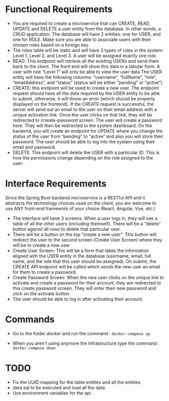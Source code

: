 
# Functional Requirements

* You are required to create a microservice that can CREATE, READ, UPDATE and DELETE a user entity from the database. In other words, a CRUD application.
The database will have 2 entities: one for USER, and one for ROLE. Make sure you are able to associate users with their chosen roles based on a foreign key.
* The roles table will be static and will have 3 types of roles in the system: Level 1, Level 2, and Level 3.
A user will be assigned exactly one role.
* READ: This endpoint will retrieve all the existing USERs and send them back to the client. The front end will show this data in a tabular form.
A user with role “Level 1” will only be able to view the user data
The USER entity will have the following columns: “username”, “fullName”, “role”, “emailAddress”, and “status” (status will be either “pending” or “active”)
* CREATE: this endpoint will be used to create a new user. The endpoint request should have all the data required by the USER entity to be able to submit, otherwise, it will throw an error (which should be properly displayed on the frontend).
If the CREATE request is successful, the server will send out an email to the user on their email address with a unique activation link.
Once the user clicks on that link, they will be redirected to <your application url>/create-password screen.
The user will create a password here. They will then be redirected to the system dashboard. On the backend, you will create an endpoint for UPDATE where you change the status of the user from “pending” to “active” and also you will store their password.
The user should be able to log into the system using their email and password.
* DELETE: This endpoint will delete the USER with a particular ID.
This is how the permissions change depending on the role assigned to the user:

Interface Requirements
======================

Since the Spring Boot backend microservice is a RESTful API and it abstracts the technology choices used on the client, you are welcome to use ANY front-end framework of your choice (React, Angular, Vue, etc.)
* The interface will have 3 screens. When a user logs in, they will see a table of all the other users (including themself). There will be a “delete” button against all rows to delete that particular user.
* There will be a button on the top “create a new user”. This button will redirect the user to the second screen (Create User Screen) where they will be to create a new user
* Create User Screen: This will be a form that takes the information aligned with the USER entity in the database (username, email, full name, and the role that this user should be assigned). On submit, the CREATE API endpoint will be called which sends the new user an email for them to create a password.
* Create Password Screen: When the new user clicks on the unique link to activate and create a password for their account, they are redirected to this create password screen. They will enter their new password and click on the activate button.
* The user should be able to log in after activating their account.

Commands
========

* Go to the folder *docker* and run the command :
`docker-compose up`

* When you aren't using anymore the infrastructure type the command :
`docker-compose down`

TODO
====

* Fix the UUID mapping for the table entities and all the entities.
* data.sql to be executed and load all the data.
* Use environment variables for the api .



